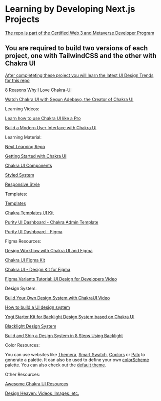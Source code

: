 # Learning by Developing Next.js Projects

[The repo is part of the Certified Web 3 and Metaverse Developer Program](https://www.panaverse.co/)

## You are required to build two versions of each project, one with TailwindCSS and the other with Chakra UI

[After completeting these project you will learn the latest UI Design Trends for this repo](https://github.com/panacloud-modern-global-apps/ui-design-trends)

[8 Reasons Why I Love Chakra-UI](https://levelup.gitconnected.com/8-reasons-why-i-love-chakra-ui-bad36e821282)

[Watch Chakra UI with Segun Adebayo, the Creator of Chakra UI](https://www.youtube.com/watch?v=l7nyRBxQ9vo)

Learning Videos:

[Learn how to use Chakra UI like a Pro](https://www.chakrauiforbeginners.com/)

[Build a Modern User Interface with Chakra UI](https://egghead.io/courses/build-a-modern-user-interface-with-chakra-ui-fac68106)


Learning Material:

[Next Learning Repo](https://github.com/panacloud-modern-global-apps/nextjs)

[Getting Started with Chakra UI](https://chakra-ui.com/getting-started)

[Chakra UI Components](https://chakra-ui.com/docs/components)

[Styled System](https://styled-system.com/getting-started)

[Responsive Style](https://chakra-ui.com/docs/styled-system/responsive-styles)


Templates:

[Templates](https://chakra-templates.dev/)

[Chakra Templates UI Kit](https://www.figma.com/community/file/935959613109017886)

[Purity UI Dashboard - Chakra Admin Template](https://www.creative-tim.com/product/purity-ui-dashboard)

[Purity UI Dashboard - Figma](https://www.figma.com/community/file/1017053507572291952)


Figma Resources:

[Design Workflow with Chakra UI and Figma](https://www.youtube.com/watch?v=Gm7qHn9Y_Ro)

[Chakra UI Figma Kit](https://www.figma.com/community/file/971408767069651759) 

[Chakra UI - Design Kit for Figma](https://segunadebayo.gumroad.com/l/KbHtQ)

[Figma Variants Tutorial: UI Design for Developers Video](https://www.youtube.com/watch?v=b9XSghqBVxI)


Design System:

[Build Your Own Design System with ChakraUI Video](https://www.youtube.com/watch?v=epJuxo8FKFA)

[How to build a UI design system](https://www.secretstache.com/blog/ui-design-system/)

[Yogi Starter Kit for Backlight Design System based on Chakra UI](https://github.com/divriots/starter-yogi)

[Blacklight Design System](https://backlight.dev/)

[Build and Ship a Design System in 8 Steps Using Backlight](https://tympanus.net/codrops/2022/01/24/build-and-ship-a-design-system-in-8-steps-using-backlight/)

Color Resources:

You can use websites like [Themera](https://themera.vercel.app/), [Smart Swatch](https://smart-swatch.netlify.app/), [Coolors](https://coolors.co/) or [Palx](https://palx.jxnblk.com/) to generate a palette. It can also be used to define your own [colorScheme](https://github.com/chakra-ui/chakra-ui/discussions/2846) palette. You can also check out the [default theme](https://chakra-ui.com/docs/styled-system/theme).


Other Resources:

[Awesome Chakra UI Resources](https://github.com/chakra-ui/awesome-chakra-ui)

[Design Heaven: Videos, Images, etc.](https://github.com/dimitrisraptis96/design-heaven)

